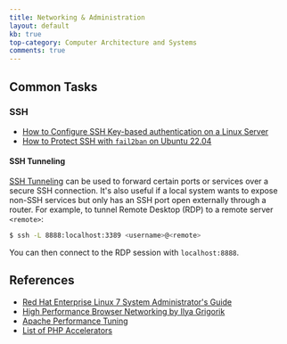 ```yaml
---
title: Networking & Administration
layout: default
kb: true
top-category: Computer Architecture and Systems
comments: true
---
```


## Common Tasks

### SSH

* [How to Configure SSH Key-based authentication on a Linux Server](https://www.digitalocean.com/community/tutorials/how-to-configure-ssh-key-based-authentication-on-a-linux-server)
* [How to Protect SSH with `fail2ban` on Ubuntu 22.04](https://www.digitalocean.com/community/tutorials/how-to-protect-ssh-with-fail2ban-on-ubuntu-22-04)

#### SSH Tunneling

[SSH Tunneling](https://www.ssh.com/academy/ssh/tunneling) can be used to forward certain ports or services over a secure SSH connection. It's also useful if a local system wants to expose non-SSH services but only has an SSH port open externally through a router. For example, to tunnel Remote Desktop (RDP) to a remote server `<remote>`:
```sh 
$ ssh -L 8888:localhost:3389 <username>@<remote>
```

You can then connect to the RDP session with `localhost:8888`.


## References

* [Red Hat Enterprise Linux 7 System Administrator's Guide](https://access.redhat.com/documentation/en-US/Red_Hat_Enterprise_Linux/7/html/System_Administrators_Guide/index.html)
* [High Performance Browser Networking by Ilya Grigorik](https://hpbn.co/)
* [Apache Performance Tuning](http://httpd.apache.org/docs/2.4/misc/perf-tuning.html)
* [List of PHP Accelerators](https://en.wikipedia.org/wiki/List_of_PHP_accelerators)

